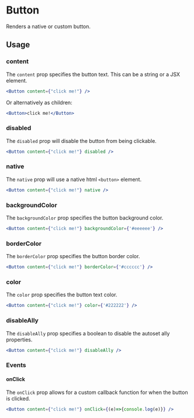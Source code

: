 # Button

Renders a native or custom button.

## Usage

### content
The `content` prop specifies the button text. This can be a string or a JSX element.

```jsx
<Button content={"click me!"} />
```
 
Or alternatively as children:

```jsx
<Button>click me!</Button>
```

### disabled
The `disabled` prop will disable the button from being clickable.

```jsx
<Button content={"click me!"} disabled />
```

### native
The `native` prop will use a native html `<button>` element.

```jsx
<Button content={"click me!"} native />
```

### backgroundColor
The `backgroundColor` prop specifies the button background color.

```jsx
<Button content={"click me!"} backgroundColor={'#eeeeee'} />
```

### borderColor
The `borderColor` prop specifies the button border color.

```jsx
<Button content={"click me!"} borderColor={'#cccccc'} />
```
### color
The `color` prop specifies the button text color.

```jsx
<Button content={"click me!"} color={'#222222'} />
```

### disableAlly
The `disableAlly` prop specifies a boolean to disable the autoset ally properties.

```jsx
<Button content={"click me!"} disableAlly />
```

### Events

#### onClick
The `onClick` prop allows for a custom callback function for when the button is clicked.

```jsx
<Button content={"click me!"} onClick={(e)=>{console.log(e)}} />
```
